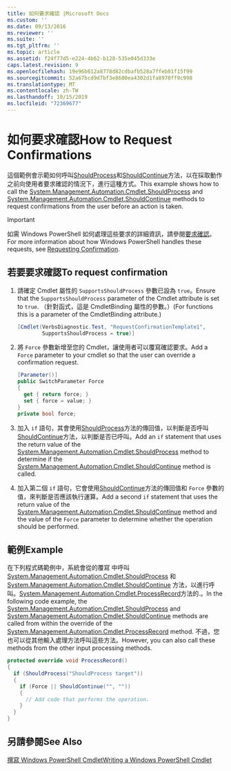 ```yaml
---
title: 如何要求確認 |Microsoft Docs
ms.custom: ''
ms.date: 09/13/2016
ms.reviewer: ''
ms.suite: ''
ms.tgt_pltfrm: ''
ms.topic: article
ms.assetid: f24f77d5-e224-4b62-b128-535e045d333e
caps.latest.revision: 9
ms.openlocfilehash: 19e96b612a8778d82cdbafb528a7ffeb01f15f99
ms.sourcegitcommit: 52a67bcd9d7bf3e8600ea4302d1fa8970ff9c998
ms.translationtype: MT
ms.contentlocale: zh-TW
ms.lasthandoff: 10/15/2019
ms.locfileid: "72369677"
---
```

# <a name="how-to-request-confirmations"></a><span data-ttu-id="63703-102">如何要求確認</span><span class="sxs-lookup"><span data-stu-id="63703-102">How to Request Confirmations</span></span>

<span data-ttu-id="63703-103">這個範例會示範如何呼叫[ShouldProcess](/dotnet/api/System.Management.Automation.Cmdlet.ShouldProcess)和[ShouldContinue](/dotnet/api/System.Management.Automation.Cmdlet.ShouldContinue)方法，以在採取動作之前向使用者要求確認的情況下，進行這種方式。</span><span class="sxs-lookup"><span data-stu-id="63703-103">This example shows how to call the [System.Management.Automation.Cmdlet.ShouldProcess](/dotnet/api/System.Management.Automation.Cmdlet.ShouldProcess) and [System.Management.Automation.Cmdlet.ShouldContinue](/dotnet/api/System.Management.Automation.Cmdlet.ShouldContinue) methods to request confirmations from the user before an action is taken.</span></span>

> [!IMPORTANT]
> <span data-ttu-id="63703-104">如需 Windows PowerShell 如何處理這些要求的詳細資訊，請參閱[要求確認](./requesting-confirmation-from-cmdlets.md)。</span><span class="sxs-lookup"><span data-stu-id="63703-104">For more information about how Windows PowerShell handles these requests, see [Requesting Confirmation](./requesting-confirmation-from-cmdlets.md).</span></span>

## <a name="to-request-confirmation"></a><span data-ttu-id="63703-105">若要要求確認</span><span class="sxs-lookup"><span data-stu-id="63703-105">To request confirmation</span></span>

1. <span data-ttu-id="63703-106">請確定 Cmdlet 屬性的 `SupportsShouldProcess` 參數已設為 `true`。</span><span class="sxs-lookup"><span data-stu-id="63703-106">Ensure that the `SupportsShouldProcess` parameter of the Cmdlet attribute is set to `true`.</span></span> <span data-ttu-id="63703-107">（針對函式，這是 CmdletBinding 屬性的參數。）</span><span class="sxs-lookup"><span data-stu-id="63703-107">(For functions this is a parameter of the CmdletBinding attribute.)</span></span>

    ```csharp
    [Cmdlet(VerbsDiagnostic.Test, "RequestConfirmationTemplate1",
            SupportsShouldProcess = true)]
    ```

2. <span data-ttu-id="63703-108">將 `Force` 參數新增至您的 Cmdlet，讓使用者可以覆寫確認要求。</span><span class="sxs-lookup"><span data-stu-id="63703-108">Add a `Force` parameter to your cmdlet so that the user can override a confirmation request.</span></span>

    ```csharp
    [Parameter()]
    public SwitchParameter Force
    {
      get { return force; }
      set { force = value; }
    }
    private bool force;
    ```

3. <span data-ttu-id="63703-109">加入 `if` 語句，其會使用[ShouldProcess](/dotnet/api/System.Management.Automation.Cmdlet.ShouldProcess)方法的傳回值，以判斷是否呼叫[ShouldContinue](/dotnet/api/System.Management.Automation.Cmdlet.ShouldContinue)方法，以判斷是否已呼叫。</span><span class="sxs-lookup"><span data-stu-id="63703-109">Add an `if` statement that uses the return value of the [System.Management.Automation.Cmdlet.ShouldProcess](/dotnet/api/System.Management.Automation.Cmdlet.ShouldProcess) method to determine if the [System.Management.Automation.Cmdlet.ShouldContinue](/dotnet/api/System.Management.Automation.Cmdlet.ShouldContinue) method is called.</span></span>

4. <span data-ttu-id="63703-110">加入第二個 `if` 語句，它會使用[ShouldContinue](/dotnet/api/System.Management.Automation.Cmdlet.ShouldContinue)方法的傳回值和 `Force` 參數的值，來判斷是否應該執行運算。</span><span class="sxs-lookup"><span data-stu-id="63703-110">Add a second `if` statement that uses the return value of the [System.Management.Automation.Cmdlet.ShouldContinue](/dotnet/api/System.Management.Automation.Cmdlet.ShouldContinue) method and the value of the `Force` parameter to determine whether the operation should be performed.</span></span>

## <a name="example"></a><span data-ttu-id="63703-111">範例</span><span class="sxs-lookup"><span data-stu-id="63703-111">Example</span></span>

<span data-ttu-id="63703-112">在下列程式碼範例中，系統會從的覆寫 中呼叫 [System.Management.Automation.Cmdlet.ShouldProcess](/dotnet/api/System.Management.Automation.Cmdlet.ShouldProcess) 和 [System.Management.Automation.Cmdlet.ShouldContinue](/dotnet/api/System.Management.Automation.Cmdlet.ShouldContinue) 方法，以進行呼叫。[System.Management.Automation.Cmdlet.ProcessRecord](/dotnet/api/System.Management.Automation.Cmdlet.ProcessRecord)方法的.。</span><span class="sxs-lookup"><span data-stu-id="63703-112">In the following code example, the [System.Management.Automation.Cmdlet.ShouldProcess](/dotnet/api/System.Management.Automation.Cmdlet.ShouldProcess) and [System.Management.Automation.Cmdlet.ShouldContinue](/dotnet/api/System.Management.Automation.Cmdlet.ShouldContinue) methods are called from within the override of the [System.Management.Automation.Cmdlet.ProcessRecord](/dotnet/api/System.Management.Automation.Cmdlet.ProcessRecord) method.</span></span> <span data-ttu-id="63703-113">不過，您也可以從其他輸入處理方法呼叫這些方法。</span><span class="sxs-lookup"><span data-stu-id="63703-113">However, you can also call these methods from the other input processing methods.</span></span>

```csharp
protected override void ProcessRecord()
{
  if (ShouldProcess("ShouldProcess target"))
  {
    if (Force || ShouldContinue("", ""))
    {
      // Add code that performs the operation.
    }
  }
}
```

## <a name="see-also"></a><span data-ttu-id="63703-114">另請參閱</span><span class="sxs-lookup"><span data-stu-id="63703-114">See Also</span></span>

[<span data-ttu-id="63703-115">撰寫 Windows PowerShell Cmdlet</span><span class="sxs-lookup"><span data-stu-id="63703-115">Writing a Windows PowerShell Cmdlet</span></span>](./writing-a-windows-powershell-cmdlet.md)
